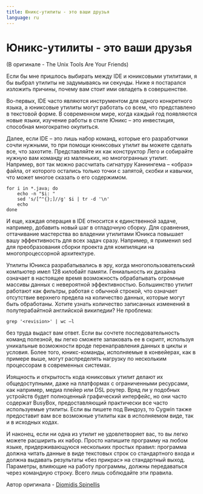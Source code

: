 ```yaml
---
title: Юникс-утилиты - это ваши друзья
language: ru
---
```


# Юникс-утилиты - это ваши друзья
(В оригинале - The Unix Tools Are Your Friends)

Если бы мне пришлось выбирать между IDE и юниксовыми утилитами, я бы выбрал утилиты не задумываясь ни секунды. Ниже я постарался изложить причины, почему вам стоит ими овладеть в совершенстве.

Во-первых, IDE часто являются инструментом для одного конкретного языка, а юниксовые утилиты могут работать со всем, что представлено в текстовой форме. В современном мире, когда каждый год появляются новые языки, изучение работы в стиле Юникс – это инвестиция, способная многократно окупиться.

Далее, если IDE – это лишь набор команд, которые его разработчики сочли нужными, то при помощи юниксовых утилит вы можете сделать все, что захотите. Представляйте их как конструктор Лего и собирайте нужную вам команду из маленьких, но многогранных утилит. Например, вот так можно рассчитать сигнатуру Каннингема – «образ» файла, от которого остались только точки с запятой, скобки и кавычки, что может многое сказать о его содержимом.

```
for i in *.java; do
    echo -n "$i: "
    sed 's/[^"{};]//g' $i | tr -d '\n'
    echo
done
```

И еще, каждая операция в IDE относится к единственной задаче, например, добавить новый шаг в отладочную сборку. Для сравнения, оттачивание мастерства во владении утилитами Юникса повышает вашу эффективность для всех задач сразу. Например, я применил sed для преобразования сборки проекта для компиляции на многопроцессорной архитектуре.

Утилиты Юникса разрабатывались в эру, когда многопользовательский компьютер имел 128 килобайт памяти. Гениальность их дизайна означает в настоящее время возможность обрабатывать огромные массивы данных с невероятной эффективностью. Большинство утилит работают как фильтры, работая с обычной строкой, что означает отсутствие верхнего предела на количество данных, которые могут быть обработаны. Хотите узнать количество записанных изменений в полутерабайтной английской википедии? Не проблема:

```
grep '<revision>' | wc –l
```

без труда выдаст вам ответ. Если вы сочтете последовательность команд полезной, вы легко сможете запаковать ее в скрипт, используя уникальные возможности вроде перенаправления данных в циклы и условия. Более того, юникс-команды, исполняемые в конвейерах, как в примере выше, могут распределять нагрузку по нескольким процессорам в современных системах.

Изящность и открытость кода юниксовых утилит делают их общедоступными, даже на платформах с ограниченными ресурсами, как например, медиа плейер или DSL роутер. Вряд ли у подобных устройств будет полноценный графический интерфейс, но они часто содержат BusyBox, предоставляющий практически все часто используемые утилиты. Если вы пишете под Виндоуз, то Cygwin также предоставит вам все возможные утилиты как в исполняемом виде, так и в исходных кодах.

И наконец, если ни одна из утилит не удовлетворяет вас, то вы легко можете расширить их набор. Просто напишите программу на любом языке, придерживающуюся нескольких простых правил: программа должна читать данные в виде текстовых строк со стандартного входа и должна выдавать результаты «без прикрас» на стандартный выход. Параметры, влияющие на работу программы, должны передаваться через командную строку. Всего лишь соблюдайте эти правила.

Автор оригинала - [Diomidis Spinellis](http://programmer.97things.oreilly.com/wiki/index.php/Diomidis_Spinellis)